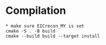 # Compilation
```
* make sure EICrecon_MY is set
cmake -S . -B build
cmake --build build --target install
